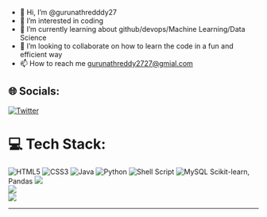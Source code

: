 - 👋 Hi, I’m @gurunathredddy27
- 👀 I’m interested in coding
- 🌱 I’m currently learning about github/devops/Machine Learning/Data Science
- 💞️ I’m looking to collaborate on how to learn the code in a fun and efficient way
- 📫 How to reach me gurunathreddy2727@gmial.com

<!---
gurunathredddy27/gurunathredddy27 is a ✨ special ✨ repository because its `README.md` (this file) appears on your GitHub profile.
You can click the Preview link to take a look at your changes.
--->

## 🌐 Socials:
[![Twitter](https://img.shields.io/badge/Twitter-%231DA1F2.svg?logo=Twitter&logoColor=white)](https://twitter.com/gurunathreddy27) 

# 💻 Tech Stack:
![HTML5](https://img.shields.io/badge/html5-%23E34F26.svg?style=for-the-badge&logo=html5&logoColor=white) ![CSS3](https://img.shields.io/badge/css3-%231572B6.svg?style=for-the-badge&logo=css3&logoColor=white) ![Java](https://img.shields.io/badge/java-%23ED8B00.svg?style=for-the-badge&logo=java&logoColor=white) ![Python](https://img.shields.io/badge/python-3670A0?style=for-the-badge&logo=python&logoColor=ffdd54) ![Shell Script](https://img.shields.io/badge/shell_script-%23121011.svg?style=for-the-badge&logo=gnu-bash&logoColor=white) ![MySQL](https://img.shields.io/badge/mysql-%2300f.svg?style=for-the-badge&logo=mysql&logoColor=white) Scikit-learn, Pandas
<lord-icon
    src="https://cdn.lordicon.com/cdmspjhf.json"
    trigger="hover"
    style="width:100px;height:100px">
</lord-icon>
![](https://github-readme-stats.vercel.app/api?username=gurunathredddy27&theme=dark&hide_border=false&include_all_commits=true&count_private=false)<br/>
![](https://github-readme-streak-stats.herokuapp.com/?user=gurunathredddy27&theme=dark&hide_border=false)<br/>
![](https://github-readme-stats.vercel.app/api/top-langs/?username=gurunathredddy27&theme=dark&hide_border=false&include_all_commits=true&count_private=false&layout=compact)

---


<!-- Proudly created with GPRM ( https://gprm.itsvg.in ) -->
